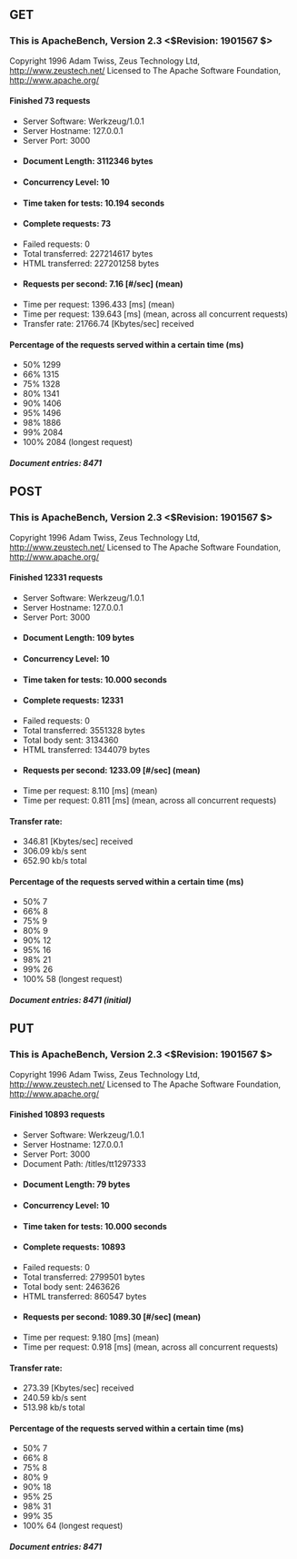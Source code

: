 ## GET

### This is ApacheBench, Version 2.3 <$Revision: 1901567 $>

Copyright 1996 Adam Twiss, Zeus Technology Ltd, http://www.zeustech.net/
Licensed to The Apache Software Foundation, http://www.apache.org/

#### Finished 73 requests

- Server Software: Werkzeug/1.0.1
- Server Hostname: 127.0.0.1
- Server Port: 3000
- #### Document Length: 3112346 bytes
- #### Concurrency Level: 10
- #### Time taken for tests: 10.194 seconds
- #### Complete requests: 73
- Failed requests: 0
- Total transferred: 227214617 bytes
- HTML transferred: 227201258 bytes
- #### Requests per second: 7.16 [#/sec] (mean)
- Time per request: 1396.433 [ms] (mean)
- Time per request: 139.643 [ms] (mean, across all concurrent requests)
- Transfer rate: 21766.74 [Kbytes/sec] received

#### Percentage of the requests served within a certain time (ms)

- 50% 1299
- 66% 1315
- 75% 1328
- 80% 1341
- 90% 1406
- 95% 1496
- 98% 1886
- 99% 2084
- 100% 2084 (longest request)

##### Document entries: 8471

## POST

### This is ApacheBench, Version 2.3 <$Revision: 1901567 $>

Copyright 1996 Adam Twiss, Zeus Technology Ltd, http://www.zeustech.net/
Licensed to The Apache Software Foundation, http://www.apache.org/

#### Finished 12331 requests

- Server Software: Werkzeug/1.0.1
- Server Hostname: 127.0.0.1
- Server Port: 3000
- #### Document Length: 109 bytes
- #### Concurrency Level: 10
- #### Time taken for tests: 10.000 seconds
- #### Complete requests: 12331
- Failed requests: 0
- Total transferred: 3551328 bytes
- Total body sent: 3134360
- HTML transferred: 1344079 bytes
- #### Requests per second: 1233.09 [#/sec] (mean)
- Time per request: 8.110 [ms] (mean)
- Time per request: 0.811 [ms] (mean, across all concurrent requests)

#### Transfer rate:

- 346.81 [Kbytes/sec] received
- 306.09 kb/s sent
- 652.90 kb/s total

#### Percentage of the requests served within a certain time (ms)

- 50% 7
- 66% 8
- 75% 9
- 80% 9
- 90% 12
- 95% 16
- 98% 21
- 99% 26
- 100% 58 (longest request)

##### Document entries: 8471 (initial)

## PUT

### This is ApacheBench, Version 2.3 <$Revision: 1901567 $>

Copyright 1996 Adam Twiss, Zeus Technology Ltd, http://www.zeustech.net/
Licensed to The Apache Software Foundation, http://www.apache.org/

#### Finished 10893 requests

- Server Software: Werkzeug/1.0.1
- Server Hostname: 127.0.0.1
- Server Port: 3000
- Document Path: /titles/tt1297333
- #### Document Length: 79 bytes
- #### Concurrency Level: 10
- #### Time taken for tests: 10.000 seconds
- #### Complete requests: 10893
- Failed requests: 0
- Total transferred: 2799501 bytes
- Total body sent: 2463626
- HTML transferred: 860547 bytes
- #### Requests per second: 1089.30 [#/sec] (mean)
- Time per request: 9.180 [ms] (mean)
- Time per request: 0.918 [ms] (mean, across all concurrent requests)

#### Transfer rate:

- 273.39 [Kbytes/sec] received
- 240.59 kb/s sent
- 513.98 kb/s total

#### Percentage of the requests served within a certain time (ms)

- 50% 7
- 66% 8
- 75% 8
- 80% 9
- 90% 18
- 95% 25
- 98% 31
- 99% 35
- 100% 64 (longest request)

##### Document entries: 8471
